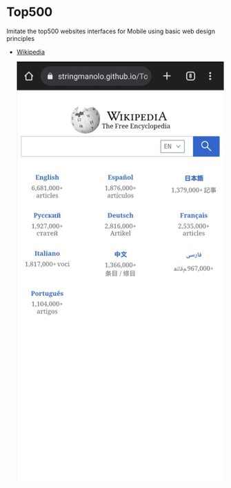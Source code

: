 # Top500
Imitate the top500 websites interfaces for Mobile using basic web design principles

- [Wikipedia](https://stringmanolo.github.io/Top500/wikipedia/)

  ![Preview Wikipedia](https://github.com/StringManolo/Top500/raw/6627e5ee0fca57459253550e58b7b604ba710865/previews/wikipedia.webp)
